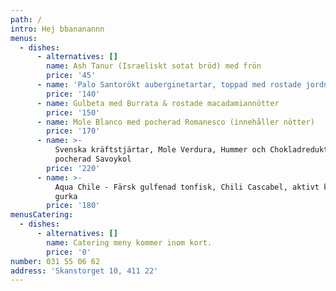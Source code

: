```yaml
---
path: /
intro: Hej bbananannn
menus:
  - dishes:
      - alternatives: []
        name: Ash Tanur (Israeliskt sotat bröd) med frön
        price: '45'
      - name: 'Palo Santorökt auberginetartar, toppad med rostade jordnötter'
        price: '140'
      - name: Gulbeta med Burrata & rostade macadamiannötter
        price: '150'
      - name: Mole Blanco med pocherad Romanesco (innehåller nötter)
        price: '170'
      - name: >-
          Svenska kräftstjärtar, Mole Verdura, Hummer och Chokladreduktion &
          pocherad Savoykol
        price: '220'
      - name: >-
          Aqua Chile - Färsk gulfenad tonfisk, Chili Cascabel, aktivt kol &
          gurka
        price: '180'
menusCatering:
  - dishes:
      - alternatives: []
        name: Catering meny kommer inom kort.
        price: '0'
number: 031 55 06 62
address: 'Skanstorget 10, 411 22'
---
```


